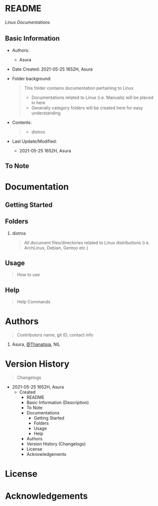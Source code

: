 # README

<h6> Linux Documentations </h6>

## Basic Information

* Authors: 

  * Asura

* Date Created: 2021-05-25 1652H, Asura

* Folder background:

  > This folder contains documentation pertaining to Linux
  >
  > - Documentations related to Linux (i.e. Manuals) will be placed in here
  > - Generally category folders will be created here for easy understanding
  
* Contents:

  > * distros
  
* Last Update/Modified:
  * 2021-05-25 1652H, Asura



## To Note



# Documentation

## Getting Started



## Folders

1. distros

   > All document files/directories related to Linux distributions (i.e. ArchLinux, Debian, Gentoo etc.)



## Usage

> How to use



## Help

> Help Commands



# Authors

> Contributors name, git ID, contact info

1. Asura, <a href="https://github.com/Thanatisia">@Thanatisia</a>, NIL



# Version History

>  Changelogs

* 2021-05-25 1652H, Asura
  * Created 
    * README
    * Basic Information (Description)
    * To Note
    * Documentations
      * Getting Started
      * Folders
      * Usage
      * Help
    * Authors
    * Version History (Changelogs)
    * License
    * Acknowledgements



# License



# Acknowledgements

